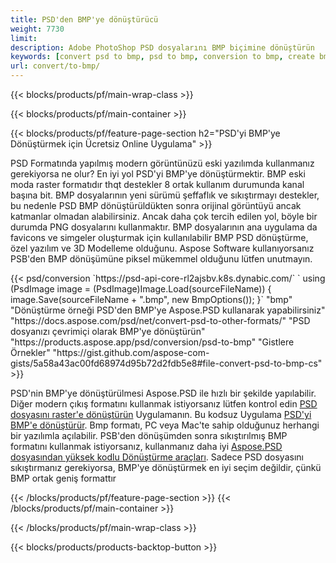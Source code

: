 ```yaml
---
title: PSD'den BMP'ye dönüştürücü
weight: 7730
limit: 
description: Adobe PhotoShop PSD dosyalarını BMP biçimine dönüştürün
keywords: [convert psd to bmp, psd to bmp, conversion to bmp, create bmp from psd, print psd as bmp]
url: convert/to-bmp/
---
```


{{< blocks/products/pf/main-wrap-class >}}

{{< blocks/products/pf/main-container >}}

{{< blocks/products/pf/feature-page-section h2="PSD'yi BMP'ye Dönüştürmek için Ücretsiz Online Uygulama" >}}
<p>PSD Formatında yapılmış modern görüntünüzü eski yazılımda kullanmanız gerekiyorsa ne olur? En iyi yol PSD'yi BMP'ye dönüştürmektir. BMP eski moda raster formatıdır thqt destekler 8 ortak kullanım durumunda kanal başına bit. BMP dosyalarının yeni sürümü şeffaflık ve sıkıştırmayı destekler, bu nedenle PSD BMP dönüştürüldükten sonra orijinal görüntüyü ancak katmanlar olmadan alabilirsiniz. Ancak daha çok tercih edilen yol, böyle bir durumda PNG dosyalarını kullanmaktır. BMP dosyalarının ana uygulama da favicons ve simgeler oluşturmak için kullanılabilir BMP PSD dönüştürme, özel yazılım ve 3D Modelleme olduğunu. Aspose Software kullanıyorsanız PSB'den BMP dönüşümüne piksel mükemmel olduğunu lütfen unutmayın.</p>
{{< psd/conversion `https://psd-api-core-rl2ajsbv.k8s.dynabic.com/` 
`    using (PsdImage image = (PsdImage)Image.Load(sourceFileName))
    {
        image.Save(sourceFileName + ".bmp",  new BmpOptions());
    }` 
	"bmp" 
"Dönüştürme örneği PSD'den BMP'ye Aspose.PSD kullanarak yapabilirsiniz"  "https://docs.aspose.com/psd/net/convert-psd-to-other-formats/" 
"PSD dosyanızı çevrimiçi olarak BMP'ye dönüştürün" "https://products.aspose.app/psd/conversion/psd-to-bmp" 
"Gistlere Örnekler" "https://gist.github.com/aspose-com-gists/5a58a43ac00fd68974d95b72d2fdb5e8#file-convert-psd-to-bmp-cs" >}}
<p>PSD'nin BMP'ye dönüştürülmesi Aspose.PSD ile hızlı bir şekilde yapılabilir. Diğer modern çıkış formatını kullanmak istiyorsanız lütfen kontrol edin <a href="/psd/convert">PSD dosyasını raster'e dönüştürün</a> Uygulamanın. Bu kodsuz Uygulama <a href="/psd/convert/to-bmp">PSD'yi BMP'e dönüştürür</a>. Bmp formatı, PC veya Mac'te sahip olduğunuz herhangi bir yazılımla açılabilir. PSB'den dönüşümden sonra sıkıştırılmış BMP formatını kullanmak istiyorsanız, kullanmanız daha iyi <a href="/psd">Aspose.PSD dosyasından yüksek kodlu Dönüştürme araçları</a>. Sadece PSD dosyasını sıkıştırmanız gerekiyorsa, BMP'ye dönüştürmek en iyi seçim değildir, çünkü BMP ortak geniş formattır</p>
{{< /blocks/products/pf/feature-page-section >}}
{{< /blocks/products/pf/main-container >}}


{{< /blocks/products/pf/main-wrap-class >}}

{{< blocks/products/products-backtop-button >}}
